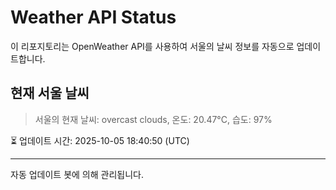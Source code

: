 
# Weather API Status

이 리포지토리는 OpenWeather API를 사용하여 서울의 날씨 정보를 자동으로 업데이트합니다.

## 현재 서울 날씨
> 서울의 현재 날씨: overcast clouds, 온도: 20.47°C, 습도: 97%

⏳ 업데이트 시간: 2025-10-05 18:40:50 (UTC)

---
자동 업데이트 봇에 의해 관리됩니다.
